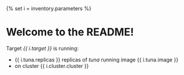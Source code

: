 {% set i = inventory.parameters %}

# Welcome to the README!

Target *{{ i.target }}* is running:

* {{ i.tuna.replicas }} replicas of *tuna* running image {{ i.tuna.image }} 
* on cluster {{ i.cluster.cluster }}
